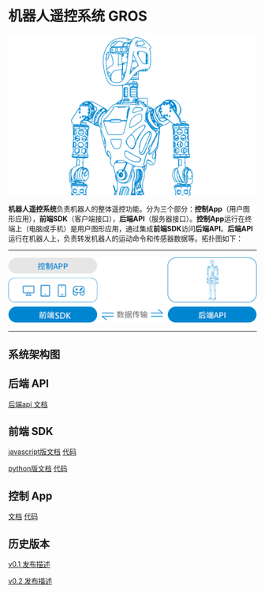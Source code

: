 # 机器人遥控系统 GROS

![](pics/gr1half.png)



**机器人遥控系统**负责机器人的整体遥控功能。分为三个部分：**控制App**（用户图形应用），**前端SDK**（客户端接口），**后端API**（服务器接口）。**控制App**运行在终端上（电脑或手机）是用户图形应用，通过集成**前端SDK**访问**后端API**。**后端API**运行在机器人上，负责转发机器人的运动命令和传感器数据等。拓扑图如下：  

---

![](pics/v0.1_1.png)

---

## 系统架构图


## 后端 API
[后端api 文档](docs/server_api/readme.md)  

## 前端 SDK

[javascript版文档](docs/sdk_js/readme.md)  [代码](https://github.com/FFTAI/gros_client_js) 

[python版文档](docs/sdk_py/readme.md)  [代码](https://github.com/FFTAI/gros_client_py)

## 控制 App
[文档](docs/app/readme.md)  [代码](https://github.com/FFTAI/gros_app)  


## 历史版本
[v0.1 发布描述](v0.1.md)

[v0.2 发布描述](v0.2.md)
